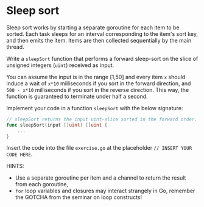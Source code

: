 # Sleep sort

Sleep sort works by starting a separate goroutine for each item to be sorted. Each task sleeps for
an interval corresponding to the item's sort key, and then emits the item. Items are then collected
sequentially by the main thread.

Write a `sleepSort` function that performs a forward sleep-sort on the slice
of unsigned integers (`uint`) received as input.

You can assume the input is in the range [1,50] and every item `x` should induce a wait of `x*10`
milliseconds if you sort in the forward direction, and `500 - x*10` milliseconds if you sort in the
reverse direction. This way, the function is guaranteed to terminate under half a second.

Implement your code in a function `sleepSort` with the below signature:

``` go
// sleepSort returns the input uint-slice sorted in the forward order.
func sleepSort(input []uint) []uint {
    ...
}
```

Insert the code into the file `exercise.go` at the placeholder `// INSERT YOUR CODE HERE`.

HINTS:

- Use a separate goroutine per item and a channel to return the result from each goroutine,
- `for` loop variables and closures may interact strangely in Go, remember the GOTCHA from the
  seminar on loop constructs!
